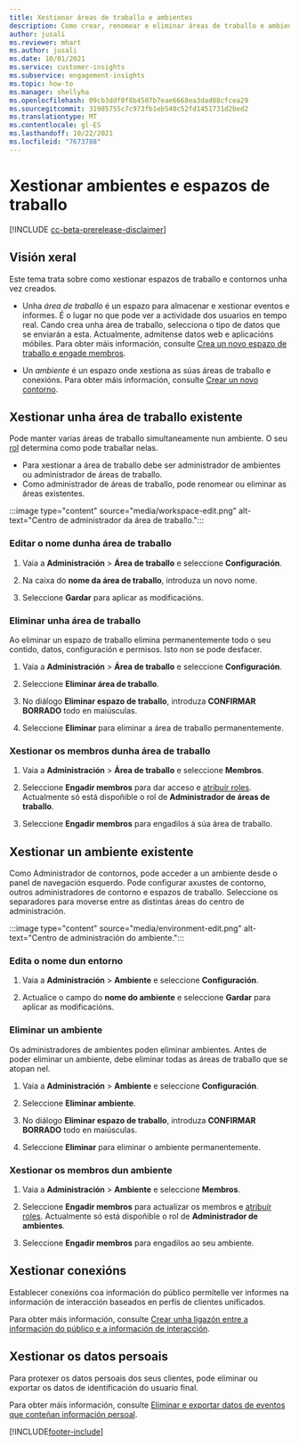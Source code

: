 ```yaml
---
title: Xestionar áreas de traballo e ambientes
description: Como crear, renomear e eliminar áreas de traballo e ambientes.
author: jusali
ms.reviewer: mhart
ms.author: jusali
ms.date: 10/01/2021
ms.service: customer-insights
ms.subservice: engagement-insights
ms.topic: how-to
ms.manager: shellyha
ms.openlocfilehash: 09cb3ddf0f8b4507b7eae6668ea3dad08cfcea29
ms.sourcegitcommit: 31985755c7c973fb1eb540c52fd1451731d2bed2
ms.translationtype: MT
ms.contentlocale: gl-ES
ms.lasthandoff: 10/22/2021
ms.locfileid: "7673788"
---
```

# <a name="manage-environments-and-workspaces"></a>Xestionar ambientes e espazos de traballo

[!INCLUDE [cc-beta-prerelease-disclaimer](includes/cc-beta-prerelease-disclaimer.md)]

## <a name="overview"></a>Visión xeral

Este tema trata sobre como xestionar espazos de traballo e contornos unha vez creados. 

- Unha *área de traballo* é un espazo para almacenar e xestionar eventos e informes. É o lugar no que pode ver a actividade dos usuarios en tempo real. Cando crea unha área de traballo, selecciona o tipo de datos que se enviarán a esta. Actualmente, admítense datos web e aplicacións móbiles. Para obter máis información, consulte [Crea un novo espazo de traballo e engade membros](create-workspace.md).

- Un *ambiente* é un espazo onde xestiona as súas áreas de traballo e conexións. Para obter máis información, consulte [Crear un novo contorno](create-new-environment.md).

## <a name="manage-an-existing-workspace"></a>Xestionar unha área de traballo existente

Pode manter varias áreas de traballo simultaneamente nun ambiente. O seu [rol](user-roles.md) determina como pode traballar nelas. 

 - Para xestionar a área de traballo debe ser administrador de ambientes ou administrador de áreas de traballo.
 - Como administrador de áreas de traballo, pode renomear ou eliminar as áreas existentes. 

:::image type="content" source="media/workspace-edit.png" alt-text="Centro de administrador da área de traballo.":::

### <a name="edit-a-workspace-name"></a>Editar o nome dunha área de traballo

1. Vaia a **Administración** > **Área de traballo** e seleccione **Configuración**.

1. Na caixa do **nome da área de traballo**, introduza un novo nome.

1. Seleccione **Gardar** para aplicar as modificacións.

### <a name="delete-a-workspace"></a>Eliminar unha área de traballo

Ao eliminar un espazo de traballo elimina permanentemente todo o seu contido, datos, configuración e permisos. Isto non se pode desfacer.

1. Vaia a **Administración** > **Área de traballo** e seleccione **Configuración**.

1. Seleccione **Eliminar área de traballo**. 

1. No diálogo **Eliminar espazo de traballo**, introduza **CONFIRMAR BORRADO** todo en maiúsculas. 

1. Seleccione **Eliminar** para eliminar a área de traballo permanentemente.

### <a name="manage-workspace-members"></a>Xestionar os membros dunha área de traballo

1. Vaia a **Administración** > **Área de traballo** e seleccione **Membros**.

1. Seleccione **Engadir membros** para dar acceso e [atribuír roles](user-roles.md). Actualmente só está dispoñible o rol de **Administrador de áreas de traballo**.

1. Seleccione **Engadir membros** para engadilos á súa área de traballo.

## <a name="manage-an-existing-environment"></a>Xestionar un ambiente existente

Como Administrador de contornos, pode acceder a un ambiente desde o panel de navegación esquerdo. Pode configurar axustes de contorno, outros administradores de contorno e espazos de traballo. Seleccione os separadores para moverse entre as distintas áreas do centro de administración.

:::image type="content" source="media/environment-edit.png" alt-text="Centro de administración do ambiente.":::

### <a name="edit-an-environment-name"></a>Edita o nome dun entorno

1. Vaia a **Administración** > **Ambiente** e seleccione **Configuración**.

1. Actualice o campo do **nome do ambiente** e seleccione **Gardar** para aplicar as modificacións.

### <a name="delete-an-environment"></a>Eliminar un ambiente

Os administradores de ambientes poden eliminar ambientes. Antes de poder eliminar un ambiente, debe eliminar todas as áreas de traballo que se atopan nel.

1. Vaia a **Administración** > **Ambiente** e seleccione **Configuración**.

1. Seleccione **Eliminar ambiente**. 

1. No diálogo **Eliminar espazo de traballo**, introduza **CONFIRMAR BORRADO** todo en maiúsculas. 

1. Seleccione **Eliminar** para eliminar o ambiente permanentemente.

### <a name="manage-environment-members"></a>Xestionar os membros dun ambiente

1. Vaia a **Administración** > **Ambiente** e seleccione **Membros**.

1. Seleccione **Engadir membros** para actualizar os membros e [atribuír roles](user-roles.md). Actualmente só está dispoñible o rol de **Administrador de ambientes**.

1. Seleccione **Engadir membros** para engadilos ao seu ambiente.

## <a name="manage-connections"></a>Xestionar conexións

Establecer conexións coa información do público permítelle ver informes na información de interacción baseados en perfís de clientes unificados. 

Para obter máis información, consulte [Crear unha ligazón entre a información do público e a información de interacción](integrate-audience-insights-engagement-insights.md).

## <a name="manage-personal-data"></a>Xestionar os datos persoais

Para protexer os datos persoais dos seus clientes, pode eliminar ou exportar os datos de identificación do usuario final.

Para obter máis información, consulte [Eliminar e exportar datos de eventos que conteñan información persoal](../dsr-rights-requests.md#deleting-and-exporting-event-data-containing-end-user-identifiable-information).

[!INCLUDE[footer-include](../includes/footer-banner.md)]
